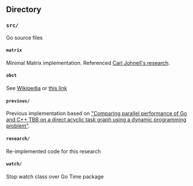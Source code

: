## Directory
### `src/`
Go source files
#### `matrix`
Minimal Matrix implementation. Referenced [Carl Johnell's research](http://www.diva-portal.org/smash/get/diva2:824741/FULLTEXT03).

#### `obst`
See [Wikipedia](https://en.wikipedia.org/wiki/Optimal_binary_search_tree) or [this link](http://software.ucv.ro/~mburicea/lab5ASD.pdf)

#### `previous/`
Previous implementation based on ["Comparing parallel performance of Go and C++ TBB on a direct acyclic task graph using a dynamic programming problem"](http://dl.acm.org/citation.cfm?id=2184575&dl=ACM&coll=DL&CFID=748048953&CFTOKEN=40164739).

#### `research/`
Re-implemented code for this research


#### `watch/`
Stop watch class over Go Time package
